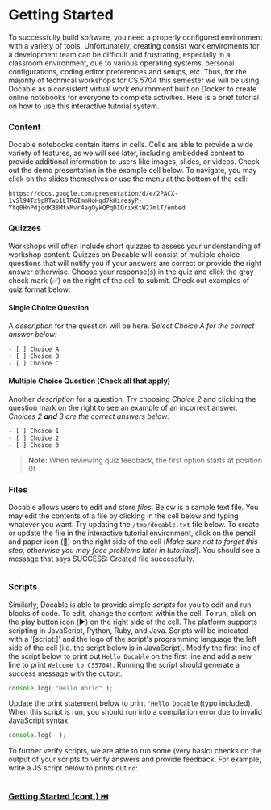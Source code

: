 # Getting Started

To successfully build software, you need a properly configured environment with a variety of tools. Unfortunately, creating consist work enviroments for a development team can be difficult and frustrating, especially in a classroom environment, due to various operating systems, personal configurations, coding editor preferences and setups, etc. Thus, for the majority of technical workshops for CS 5704 this semester we will be using Docable as a consistent virtual work environment built on Docker to create online notebooks for everyone to complete activities. Here is a brief tutorial on how to use this interactive tutorial system.

### Content

Docable notebooks contain items in cells. Cells are able to provide a wide variety of features, as we will see later, including embedded content to provide additional information to users like images, slides, or videos. Check out the demo presentation in the example cell below. To navigate, you may click on the slides themselves or use the menu at the bottom of the cell:

```|{type:'slides'}
https://docs.google.com/presentation/d/e/2PACX-1vSl94Tz9pRTwp1LTR6ImmHoHqd7kHiresyP-Ytq0HnPdjqdK38MtxMvr4agOykQPqDIQrixKtW27mlT/embed
```

### Quizzes

Workshops will often include short quizzes to assess your understanding of workshop content. Quizzes on Docable will consist of multiple choice questions that will notify you if your answers are correct or provide the right answer otherwise. Choose your response(s) in the quiz and click the gray check mark (✅) on the right of the cell to submit. Check out examples of quiz format below:

#### Single Choice Question

A *description* for the question will be here.
_Select Choice A for the correct answer below:_

```js|{type:'quiz', quiz_type:'singlechoice', quiz_answers:'0'}
- [ ] Choice A
- [ ] Choice B
- [ ] Choice C
```

#### Multiple Choice Question (Check all that apply)

Another *description* for a question. Try choosing _Choice 2_ and clicking the question mark on the right to see an example of an incorrect answer.
_Choices 2 **and** 3 are the correct answers below:_

```js|{type:'quiz', quiz_type:'multichoice', quiz_answers: '1,2'}
- [ ] Choice 1
- [ ] Choice 2
- [ ] Choice 3
```

> **Note:** When reviewing quiz feedback, the first option starts at position 0!

### Files

Docable allows users to edit and store _files_. Below is a sample text file. You may edit the contents of a file by clicking in the cell below and typing whatever you want. Try updating the `/tmp/docable.txt` file below. To create or update the file in the interactive tutorial environment, click on the pencil and paper icon (📝) on the right side of the cell (_Make sure not to forget this step, otherwise you may face problems later in tutorials!_). You should see a message that says SUCCESS: Created file successfully.

```bash|{type:'file',path:'/tmp/docable.txt'}

```

### Scripts

Similarly, Docable is able to provide simple _scripts_ for you to edit and run blocks of code. To edit, change the content within the cell. To run, click on the play button icon (▶️) on the right side of the cell. The platform supports scripting in JavaScript, Python, Ruby, and Java. Scripts will be indicated with a '[script:]' and the logo of the script's programming language the left side of the cell (i.e. the script below is in JavaScript). Modify the first line of the script below to print out `Hello Docable` on the first line and add a new line to print `Welcome to CS5704!`. Running the script should generate a success message with the output.

```js |{type:'script'}
console.log( "Hello World" );
```

Update the print statement below to print `"Hello Docable` (typo included). When this script is run, you should run into a compilation error due to invalid JavaScript syntax.

```js |{type:'script'}
console.log(  );
```

To further verify scripts, we are able to run some (very basic) checks on the output of your scripts to verify answers and provide feedback. For example, write a JS script below to prints out `no`:

```js|{type:'script', failed_when: "stdout.includes('no')", success_message:"Nice, you figured out this command successfully! :)", failure_message: "Sorry, that output is not what was expected :( You should actually print any other string that does not include the substring 'no'"}

```

### [Getting Started (cont.) ⏭️](Setup2.md)